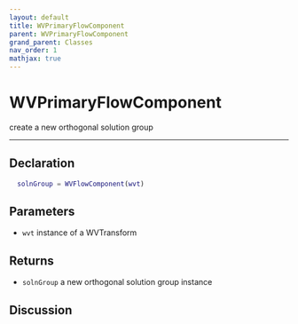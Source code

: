 ```yaml
---
layout: default
title: WVPrimaryFlowComponent
parent: WVPrimaryFlowComponent
grand_parent: Classes
nav_order: 1
mathjax: true
---
```


#  WVPrimaryFlowComponent

create a new orthogonal solution group


---

## Declaration
```matlab
  solnGroup = WVFlowComponent(wvt)
```
## Parameters
+ `wvt`  instance of a WVTransform

## Returns
+ `solnGroup`  a new orthogonal solution group instance

## Discussion

        
